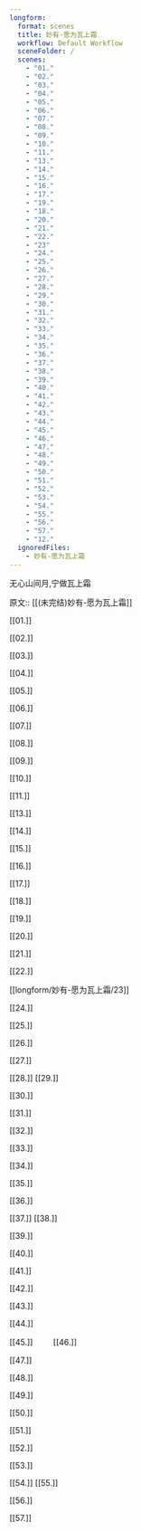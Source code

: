 ```yaml
---
longform:
  format: scenes
  title: 妙有-愿为瓦上霜
  workflow: Default Workflow
  sceneFolder: /
  scenes:
    - "01."
    - "02."
    - "03."
    - "04."
    - "05."
    - "06."
    - "07."
    - "08."
    - "09."
    - "10."
    - "11."
    - "13."
    - "14."
    - "15."
    - "16."
    - "17."
    - "19."
    - "18."
    - "20."
    - "21."
    - "22."
    - "23"
    - "24."
    - "25."
    - "26."
    - "27."
    - "28."
    - "29."
    - "30."
    - "31."
    - "32."
    - "33."
    - "34."
    - "35."
    - "36."
    - "37."
    - "38."
    - "39."
    - "40."
    - "41."
    - "42."
    - "43."
    - "44."
    - "45."
    - "46."
    - "47."
    - "48."
    - "49."
    - "50."
    - "51."
    - "52."
    - "53."
    - "54."
    - "55."
    - "56."
    - "57."
    - "12."
  ignoredFiles:
    - 妙有-愿为瓦上霜
---
```

无心山间月,宁做瓦上霜


原文:: [[(未完结)妙有-愿为瓦上霜]]

[[01.]]

[[02.]]

[[03.]]

[[04.]]

[[05.]]

[[06.]]

[[07.]]

[[08.]]

[[09.]]

[[10.]]

[[11.]]

[[13.]]

[[14.]]

[[15.]]

[[16.]]

[[17.]]


[[18.]]

[[19.]]

[[20.]]

[[21.]]

[[22.]]

[[longform/妙有-愿为瓦上霜/23]]

[[24.]]

[[25.]]

[[26.]]

[[27.]]

[[28.]]
[[29.]]

[[30.]]

[[31.]]

[[32.]]

[[33.]]

[[34.]]

[[35.]]

[[36.]]

[[37.]]
[[38.]]

[[39.]]

[[40.]]

[[41.]]

[[42.]]

[[43.]]

[[44.]]

[[45.]]
　　
[[46.]]

[[47.]]

[[48.]]

[[49.]]

[[50.]]

[[51.]]

[[52.]]

[[53.]]

[[54.]]
[[55.]]

  

[[56.]] 
  

[[57.]]